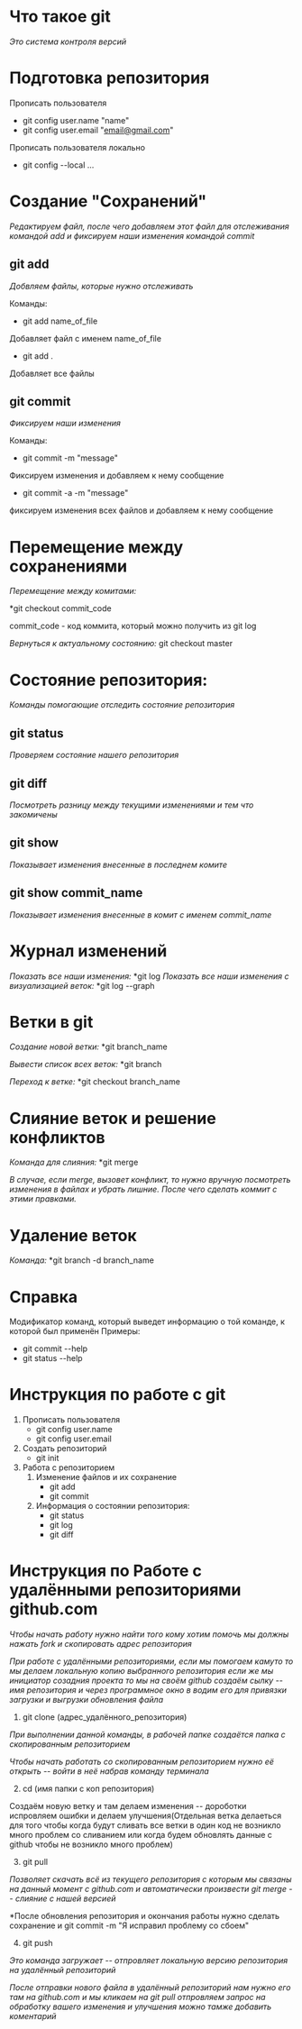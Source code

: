
# Что такое git

*Это система контроля версий*

# Подготовка репозитория

Прописать пользователя
* git config user.name "name"
* git config user.email "email@gmail.com"

Прописать пользователя локально
* git config --local ...

# Создание "Сохранений"
*Редактируем файл, после чего добавляем этот файл для отслеживания командой add и фиксируем наши изменения командой commit*  

## git add
*Добвляем файлы, которые нужно отслеживать*

Команды:
* git add name_of_file

Добавляет файл с именем name_of_file
* git add .

Добавляет все файлы

## git commit
*Фиксируем наши изменения*

Команды:
* git commit -m "message"

Фиксируем изменения и добавляем к нему сообщение

* git commit -a -m "message"

фиксируем изменения всех файлов и добавляем к нему сообщение

# Перемещение между сохранениями
*Перемещение между комитами:*

*git checkout commit_code

commit_code - код коммита, который можно получить из git log

*Вернуться к актуальному состоянию:*
git checkout master


# Состояние репозитория:
*Команды помогающие отследить состояние репозитория*

## git status
*Проверяем состояние нашего репозитория*

## git diff
*Посмотреть разницу между текущими изменениями и тем что закомичены*

## git show
*Показывает изменения внесенные в последнем комите*

## git show commit_name
*Показывает изменения внесенные в комит с именем commit_name*

# Журнал изменений
*Показать все наши изменения:*
*git log
*Показать все наши изменения с визуализацией веток:*
*git log --graph


# Ветки в git
*Создание новой ветки:*
*git branch_name

*Вывести список всех веток:*
*git branch

*Переход к ветке:*
*git checkout branch_name


# Слияние веток и решение конфликтов
*Команда для слияния:*
*git merge

*В случае, если merge, вызовет конфликт, то нужно вручную посмотреть изменения в файлах и убрать лишние. После чего сделать коммит с этими правками.*


# Удаление веток
*Команда:*
*git branch -d branch_name

# Справка
Модификатор команд, который выведет информацию о той команде, к которой был применён
Примеры:
* git commit --help
* git status --help


# Инструкция по работе с git
1. Прописать пользователя
    * git config user.name
    * git config user.email
2. Создать репозиторий
    * git init
3. Работа с репозиторием
    1. Изменение файлов и их сохранение
        * git add
        * git commit 
    2. Информация о состоянии репозитория:
        * git status 
        * git log
        * git diff


# Инструкция по Работе с удалёнными репозиториями github.com
*Чтобы начать работу нужно найти того кому хотим помочь мы должны нажать fork и скопировать адрес репозитория*

*При работе с удалёнными репозиториями, если мы помогаем камуто то мы делаем локальную копию выбранного репозитория если же мы инициатор созадния проекта то мы на своём github создаём сылку -- имя репозитория и через программное окно в водим его для привязки загрузки и выгрузки обновления файла*
 1. git clone (адрес_удалённого_репозитория)

*При выполнении данной команды, в рабочей папке создаётся папка с скопированным репозиторием*

*Чтобы начать работать со скопированным репозиторием нужно её открыть -- войти в неё набрав команду терминала*

2. cd (имя папки с коп репозитория)

Создаём новую ветку и там делаем изменения -- дороботки испровляем ошибки и делаем улучшения(Отдельная ветка делаеться для того чтобы когда будут сливать все ветки в один код не возникло много проблем со сливанием или когда будем обновлять данные с github чтобы не возникло много проблем)

3. git pull

*Позволяет скачать всё из текущего репозитория с которым мы связаны на данный момент с github.com и автоматически произвести git merge -- слияние с нашей версией*

*После обновления репозитория и окончания работы нужно сделать сохранение и git commit -m "Я исправил проблему со сбоем"

4. git push 

*Это команда загружает -- отпровляет локальную версию репозитория на удалённый репозиторий*

*После отправки нового файла в удалённый репозиторий нам нужно его там на github.com и мы кликаем на git pull отпровляем запрос на обработку вашего изменения и улучшения можно тамже добавить коментарий*
